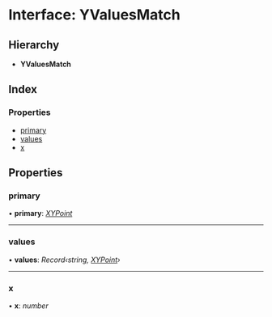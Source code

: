 # Interface: YValuesMatch

## Hierarchy

* **YValuesMatch**

## Index

### Properties

* [primary](yvaluesmatch.md#primary)
* [values](yvaluesmatch.md#values)
* [x](yvaluesmatch.md#x)

## Properties

###  primary

• **primary**: *[XYPoint](xypoint.md)*

___

###  values

• **values**: *Record‹string, [XYPoint](xypoint.md)›*

___

###  x

• **x**: *number*
